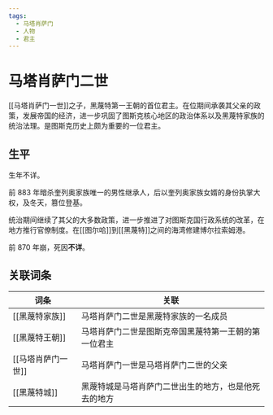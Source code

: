 ```yaml
---
tags:
  - 马塔肖萨门
  - 人物
  - 君主
---
```

# 马塔肖萨门二世

[[马塔肖萨门一世]]之子，黑蔑特第一王朝的首位君主。在位期间承袭其父亲的政策，发展帝国的经济，进一步巩固了图斯克核心地区的政治体系以及黑蔑特家族的统治法理。是图斯克历史上颇为重要的一位君主。

## 生平

生年不详。

前 883 年暗杀奎列奥家族唯一的男性继承人，后以奎列奥家族女婿的身份执掌大权，及冬天，篡位登基。

统治期间继续了其父的大多数政策，进一步推进了对图斯克国行政系统的改革，在地方推行官僚制度。在[[图尔哈]]到[[黑蔑特]]之间的海湾修建博尔拉索姆港。

前 870 年崩，死因**不详**。

## 关联词条

| 词条          | 关联                         |
| ----------- | -------------------------- |
| [[黑蔑特家族]]   | 马塔肖萨门二世是黑蔑特家族的一名成员         |
| [[黑蔑特王朝]]   | 马塔肖萨门二世是图斯克帝国黑蔑特第一王朝的第一位君主 |
| [[马塔肖萨门一世]] | 马塔肖萨门一世是马塔肖萨门二世的父亲         |
| [[黑蔑特城]]    | 黑蔑特城是马塔肖萨门二世出生的地方，也是他死去的地方 |
